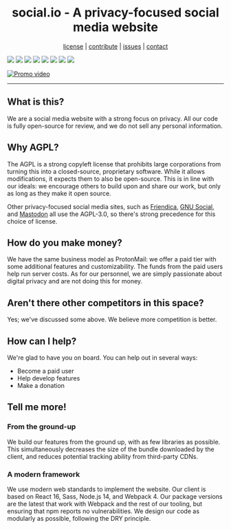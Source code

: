 <center>
<h1>social.io - A privacy-focused social media website</h1>
<a href="https://github.com/yrahul3910/social-media-site/blob/master/COPYING">license</a>  |
<a href="https://github.com/yrahul3910/social-media-site/blob/master/CODE_OF_CONDUCT.md">contribute</a>  |
<a href="https://github.com/yrahul3910/social-media-site/issues/">issues</a>  |
<a href="mailto:r.yedida@pm.me">contact</a><br />
</center>
<p>
<img src="https://img.shields.io/npm/dependency-version/html-webpack-plugin/peer/webpack" />
<img src="https://img.shields.io/npm/dependency-version/@babel/node/peer/@babel/core" />
<img src="https://img.shields.io/npm/dependency-version/react-router-dom/peer/react" />
<img src="https://img.shields.io/github/license/yrahul3910/social-media-website" />
<a href="https://www.codacy.com/manual/yrahul3910/social-media-website?utm_source=github.com&amp;utm_medium=referral&amp;utm_content=yrahul3910/social-media-website&amp;utm_campaign=Badge_Grade"><img src="https://app.codacy.com/project/badge/Grade/d755485ed3364e9ab0f9d174a4d9c2d3"/></a>
<a href="https://github.com/yrahul3910/social-media-website/actions"><img src="https://github.com/yrahul3910/social-media-website/workflows/ESLint/badge.svg?branch=master" /></a>
<img src="https://img.shields.io/github/repo-size/yrahul3910/social-media-website" />
<img src="https://img.shields.io/github/issues/yrahul3910/social-media-website" />
</p> 

[![Promo video](http://img.youtube.com/vi/v51J-B5wSiE/0.jpg)](http://www.youtube.com/watch?v=v51J-B5wSiE "SE 2020: social.io")
<hr />

## What is this?

We are a social media website with a strong focus on privacy. All our code is fully open-source for review, and we do not sell any personal information.

## Why AGPL?

The AGPL is a strong copyleft license that prohibits large corporations from turning this into a closed-source, proprietary software. While it allows modifications, it expects them to also be open-source. This is in line with our ideals: we encourage others to build upon and share our work, but only as long as they make it open source.  

Other privacy-focused social media sites, such as [Friendica](https://github.com/friendica/friendica), [GNU Social](https://git.gnu.io/gnu/gnu-social/-/tree/master), and [Mastodon](https://github.com/tootsuite/mastodon) all use the AGPL-3.0, so there's strong precedence for this choice of license.

## How do you make money?

We have the same business model as ProtonMail: we offer a paid tier with some additional features and customizability. The funds from the paid users help run server costs. As for our personnel, we are simply passionate about digital privacy and are not doing this for money.

## Aren't there other competitors in this space?

Yes; we've discussed some above. We believe more competition is better.

## How can I help?

We're glad to have you on board. You can help out in several ways:
* Become a paid user
* Help develop features
* Make a donation

## Tell me more!

### From the ground-up

We build our features from the ground up, with as few libraries as possible. This simultaneously decreases the size of the bundle downloaded by the client, and reduces potential tracking ability from third-party CDNs.

### A modern framework


We use modern web standards to implement the website. Our client is based on React 16, Sass, Node.js 14, and Webpack 4. Our package versions are the latest that work with Webpack and the rest of our tooling, but ensuring that npm reports no vulnerabilities. We design our code as modularly as possible, following the DRY principle.
